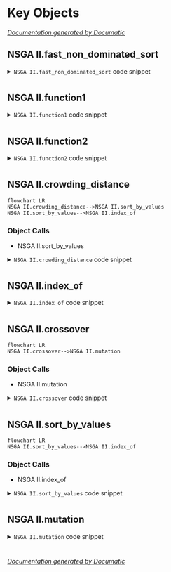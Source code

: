 # Key Objects

[_Documentation generated by Documatic_](https://www.documatic.com)

<!---Documatic-section-NSGA II.fast_non_dominated_sort-start--->
## NSGA II.fast_non_dominated_sort

<!---Documatic-section-fast_non_dominated_sort-start--->
<!---Documatic-block-NSGA II.fast_non_dominated_sort-start--->
<details>
	<summary><code>NSGA II.fast_non_dominated_sort</code> code snippet</summary>

```python
def fast_non_dominated_sort(values1, values2):
    S = [[] for i in range(0, len(values1))]
    front = [[]]
    n = [0 for i in range(0, len(values1))]
    rank = [0 for i in range(0, len(values1))]
    for p in range(0, len(values1)):
        S[p] = []
        n[p] = 0
        for q in range(0, len(values1)):
            if values1[p] > values1[q] and values2[p] > values2[q] or (values1[p] >= values1[q] and values2[p] > values2[q]) or (values1[p] > values1[q] and values2[p] >= values2[q]):
                if q not in S[p]:
                    S[p].append(q)
            elif values1[q] > values1[p] and values2[q] > values2[p] or (values1[q] >= values1[p] and values2[q] > values2[p]) or (values1[q] > values1[p] and values2[q] >= values2[p]):
                n[p] = n[p] + 1
        if n[p] == 0:
            rank[p] = 0
            if p not in front[0]:
                front[0].append(p)
    i = 0
    while front[i] != []:
        Q = []
        for p in front[i]:
            for q in S[p]:
                n[q] = n[q] - 1
                if n[q] == 0:
                    rank[q] = i + 1
                    if q not in Q:
                        Q.append(q)
        i = i + 1
        front.append(Q)
    del front[len(front) - 1]
    return front
```
</details>
<!---Documatic-block-NSGA II.fast_non_dominated_sort-end--->
<!---Documatic-section-fast_non_dominated_sort-end--->

# #
<!---Documatic-section-NSGA II.fast_non_dominated_sort-end--->

<!---Documatic-section-NSGA II.function1-start--->
## NSGA II.function1

<!---Documatic-section-function1-start--->
<!---Documatic-block-NSGA II.function1-start--->
<details>
	<summary><code>NSGA II.function1</code> code snippet</summary>

```python
def function1(x):
    value = -x ** 2
    return value
```
</details>
<!---Documatic-block-NSGA II.function1-end--->
<!---Documatic-section-function1-end--->

# #
<!---Documatic-section-NSGA II.function1-end--->

<!---Documatic-section-NSGA II.function2-start--->
## NSGA II.function2

<!---Documatic-section-function2-start--->
<!---Documatic-block-NSGA II.function2-start--->
<details>
	<summary><code>NSGA II.function2</code> code snippet</summary>

```python
def function2(x):
    value = -(x - 2) ** 2
    return value
```
</details>
<!---Documatic-block-NSGA II.function2-end--->
<!---Documatic-section-function2-end--->

# #
<!---Documatic-section-NSGA II.function2-end--->

<!---Documatic-section-NSGA II.crowding_distance-start--->
## NSGA II.crowding_distance

<!---Documatic-section-crowding_distance-start--->
```mermaid
flowchart LR
NSGA II.crowding_distance-->NSGA II.sort_by_values
NSGA II.sort_by_values-->NSGA II.index_of
```

### Object Calls

* NSGA II.sort_by_values

<!---Documatic-block-NSGA II.crowding_distance-start--->
<details>
	<summary><code>NSGA II.crowding_distance</code> code snippet</summary>

```python
def crowding_distance(values1, values2, front):
    distance = [0 for i in range(0, len(front))]
    sorted1 = sort_by_values(front, values1[:])
    sorted2 = sort_by_values(front, values2[:])
    distance[0] = 4444444444444444
    distance[len(front) - 1] = 4444444444444444
    for k in range(1, len(front) - 1):
        distance[k] = distance[k] + (values1[sorted1[k + 1]] - values2[sorted1[k - 1]]) / (max(values1) - min(values1))
    for k in range(1, len(front) - 1):
        distance[k] = distance[k] + (values1[sorted2[k + 1]] - values2[sorted2[k - 1]]) / (max(values2) - min(values2))
    return distance
```
</details>
<!---Documatic-block-NSGA II.crowding_distance-end--->
<!---Documatic-section-crowding_distance-end--->

# #
<!---Documatic-section-NSGA II.crowding_distance-end--->

<!---Documatic-section-NSGA II.index_of-start--->
## NSGA II.index_of

<!---Documatic-section-index_of-start--->
<!---Documatic-block-NSGA II.index_of-start--->
<details>
	<summary><code>NSGA II.index_of</code> code snippet</summary>

```python
def index_of(a, list):
    for i in range(0, len(list)):
        if list[i] == a:
            return i
    return -1
```
</details>
<!---Documatic-block-NSGA II.index_of-end--->
<!---Documatic-section-index_of-end--->

# #
<!---Documatic-section-NSGA II.index_of-end--->

<!---Documatic-section-NSGA II.crossover-start--->
## NSGA II.crossover

<!---Documatic-section-crossover-start--->
```mermaid
flowchart LR
NSGA II.crossover-->NSGA II.mutation
```

### Object Calls

* NSGA II.mutation

<!---Documatic-block-NSGA II.crossover-start--->
<details>
	<summary><code>NSGA II.crossover</code> code snippet</summary>

```python
def crossover(a, b):
    r = random.random()
    if r > 0.5:
        return mutation((a + b) / 2)
    else:
        return mutation((a - b) / 2)
```
</details>
<!---Documatic-block-NSGA II.crossover-end--->
<!---Documatic-section-crossover-end--->

# #
<!---Documatic-section-NSGA II.crossover-end--->

<!---Documatic-section-NSGA II.sort_by_values-start--->
## NSGA II.sort_by_values

<!---Documatic-section-sort_by_values-start--->
```mermaid
flowchart LR
NSGA II.sort_by_values-->NSGA II.index_of
```

### Object Calls

* NSGA II.index_of

<!---Documatic-block-NSGA II.sort_by_values-start--->
<details>
	<summary><code>NSGA II.sort_by_values</code> code snippet</summary>

```python
def sort_by_values(list1, values):
    sorted_list = []
    while len(sorted_list) != len(list1):
        if index_of(min(values), values) in list1:
            sorted_list.append(index_of(min(values), values))
        values[index_of(min(values), values)] = math.inf
    return sorted_list
```
</details>
<!---Documatic-block-NSGA II.sort_by_values-end--->
<!---Documatic-section-sort_by_values-end--->

# #
<!---Documatic-section-NSGA II.sort_by_values-end--->

<!---Documatic-section-NSGA II.mutation-start--->
## NSGA II.mutation

<!---Documatic-section-mutation-start--->
<!---Documatic-block-NSGA II.mutation-start--->
<details>
	<summary><code>NSGA II.mutation</code> code snippet</summary>

```python
def mutation(solution):
    mutation_prob = random.random()
    if mutation_prob < 1:
        solution = min_x + (max_x - min_x) * random.random()
    return solution
```
</details>
<!---Documatic-block-NSGA II.mutation-end--->
<!---Documatic-section-mutation-end--->

# #
<!---Documatic-section-NSGA II.mutation-end--->

[_Documentation generated by Documatic_](https://www.documatic.com)